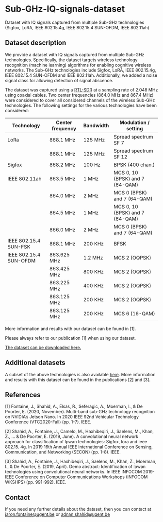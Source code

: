# Sub-GHz-IQ-signals-dataset
Dataset with IQ signals captured from multiple Sub-GHz technologies (Sigfox, LoRA, IEEE 802.15.4g, IEEE 802.15.4 SUN-OFDM, IEEE 802.11ah)


## Dataset description

We provide a dataset with IQ signals captured from multiple Sub-GHz technologies. Specifically, the dataset targets wireless technology recognition (machine learning) algorithms for enabling cognitive wireless networks. The Sub-GHz technologies include Sigfox, LoRA, IEEE 802.15.4g, IEEE 802.15.4 SUN-OFDM and IEEE 802.11ah. Additionally, we added a noise signal class for allowing detection of signal abscence.  

The dataset was captured using a [RTL-SDR](https://www.rtl-sdr.com/) at a sampling rate of 2.048 MHz using coaxial cables. Two center frequencies (864.0 MHz and 867.4 MHz) were considered to cover all considered channels of the wireless Sub-GHz technologies. The following settings for the various technologies have been considered:

| Technology             | Center frequency    | Bandwidth | Modulation / setting                  | 
| --------               | --------            | --------  | --------                              |
| LoRa                   | 868.1 MHz           | 125 MHz   | Spread spectrum SF 7                  |
|                        | 868.1 MHz           | 125 MHz   | Spread spectrum SF 12                 |
| Sigfox                 | 868.2 MHz           | 100 Hz    | BPSK (400 chan.)                      |
| IEEE 802.11ah          | 863.5 MHz           | 1 MHz     | MCS 0, 10 (BPSK) and 7 (64-QAM)       |
|                        | 864.0 MHz           | 2 MHz     | MCS 0 (BPSK) and 7 (64-QAM)           |
|                        | 864.5 MHz           | 1 MHz     | MCS 0, 10 (BPSK) and 7 (64-QAM)       |
|                        | 866.0 MHz           | 2 MHz     | MCS 0 (BPSK) and 7 (64-QAM)           |
| IEEE 802.15.4 SUN-FSK  | 868.1 MHz           | 200 KHz   | BFSK                                  |
| IEEE 802.15.4 SUN-OFDM | 863.625 MHz         | 1.2 MHz   | MCS 2 (OQPSK)                         |
|                        | 863.425 MHz         | 800 KHz   | MCS 2 (OQPSK)                         |
|                        | 863.225 MHz         | 400 KHz   | MCS 2 (OQPSK)                         |
|                        | 863.125 MHz         | 200 KHz   | MCS 2 (OQPSK)                         |
|                        | 863.125 MHz         | 200 KHz   | MCS 6 (16-QAM)                        |

More information and results with our dataset can be found in [1].

Please always refer to our publication [1] when using our dataset.

[The dataset can be downloaded here.](https://cloud.ilabt.imec.be/index.php/s/bqXtdp9QsfXLbb3)

## Additional datasets
A subset of the above technologies is also available [here](https://cloud.ilabt.imec.be/index.php/s/t6C4M6tx6NSAGMo). More information and results with this dataset can be found in the publications [2] and [3].

## References
[1] Fontaine, J., Shahid, A., Elsas, R., Seferagic, A., Moerman, I., & De Poorter, E. (2020, November). Multi-band sub-GHz technology recognition on NVIDIA’s Jetson Nano. In 2020 IEEE 92nd Vehicular Technology Conference (VTC2020-Fall) (pp. 1-7). IEEE.

[2] Shahid, A., Fontaine, J., Camelo, M., Haxhibeqiri, J., Saelens, M., Khan, Z., ... & De Poorter, E. (2019, June). A convolutional neural network approach for classification of lpwan technologies: Sigfox, lora and ieee 802.15. 4g. In 2019 16th Annual IEEE International Conference on Sensing, Communication, and Networking (SECON) (pp. 1-8). IEEE.

[3] Shahid, A., Fontaine, J., Haxhibeqiri, J., Saelens, M., Khan, Z., Moerman, I., & De Poorter, E. (2019, April). Demo abstract: Identification of lpwan technologies using convolutional neural networks. In IEEE INFOCOM 2019-IEEE Conference on Computer Communications Workshops (INFOCOM WKSHPS) (pp. 991-992). IEEE.

## Contact
If you need any further details about the dataset, then you can contact at jaron.fontaine@ugent.be or adnan.shahid@ugent.be

